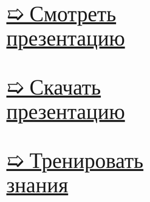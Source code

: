 <html>
<head>
<link href='https://fonts.googleapis.com/css?family=Comfortaa' rel='stylesheet'>
<link href='https://fonts.googleapis.com/css?family=Montserrat' rel='stylesheet'>
<link href='https://fonts.googleapis.com/css?family=Cormorant' rel='stylesheet'>
<link href='https://fonts.googleapis.com/css?family=Nunito' rel='stylesheet'>

</head>



<span style="font-family: 'Montserrat'; font-size: 4em; color: #507AA3;">
<a href="./README-Allergy-1.md">➯ Cмотреть презентацию</a> <br/>
 <br/>
<a href="./README-Allergy-2.md">➯ Скачать презентацию</a><br/>
 <br/>
<a href="./README-Allergy-3.md">➯ Тренировать знания </a><br/>
</span> 


</html> 
 


























